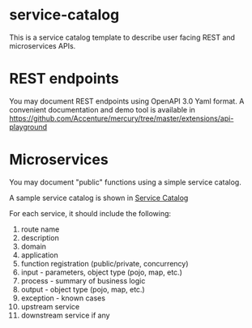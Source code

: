 # service-catalog

This is a service catalog template to describe user facing REST and microservices APIs.

# REST endpoints

You may document REST endpoints using OpenAPI 3.0 Yaml format. A convenient documentation and demo tool is available in 
https://github.com/Accenture/mercury/tree/master/extensions/api-playground

# Microservices

You may document "public" functions using a simple service catalog.

A sample service catalog is shown in [Service Catalog](services/catalog.md)

For each service, it should include the following:

1. route name
2. description
3. domain
4. application
5. function registration (public/private, concurrency)
6. input - parameters, object type (pojo, map, etc.)
7. process - summary of business logic
8. output - object type (pojo, map, etc.)
9. exception - known cases
10. upstream service
11. downstream service if any
